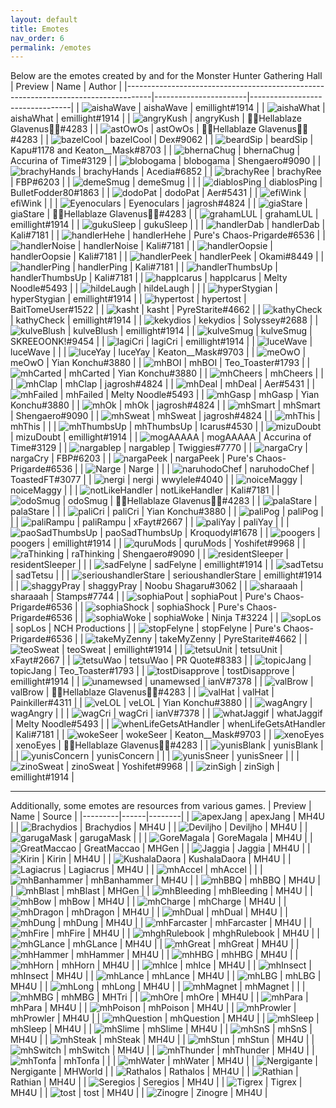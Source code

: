 ```yaml
---
layout: default
title: Emotes
nav_order: 6
permalink: /emotes
---
```


Below are the emotes created by and for the Monster Hunter Gathering Hall
| Preview                                                                            | Name                  | Author                          |
|------------------------------------------------------------------------------------|-----------------------|---------------------------------|
| ![aishaWave](https://cdn.discordapp.com/emojis/659905680068575235.png)             | aishaWave             | emillight#1914                  |
| ![aishaWhat](https://cdn.discordapp.com/emojis/788888375423401985.png)             | aishaWhat             | emillight#1914                  |
| ![angryKush](https://cdn.discordapp.com/emojis/546495536136454154.png)             | angryKush             | 🚬🌿Hellablaze Glavenus🌿🚬#4283    |
| ![astOwOs](https://cdn.discordapp.com/emojis/546495536166076417.png)               | astOwOs               | 🚬🌿Hellablaze Glavenus🌿🚬#4283    |
| ![bazelCool](https://cdn.discordapp.com/emojis/597646773590425616.png)             | bazelCool             | Dex#9062                        |
| ![beardSip](https://cdn.discordapp.com/emojis/659905683470286873.png)              | beardSip              | Kapu#1178 and Keaton__Mask#8703 |
| ![bhernaChug](https://cdn.discordapp.com/emojis/717882055408484453.png)            | bhernaChug            | Accurina of Time#3129           |
| ![blobogama](https://cdn.discordapp.com/emojis/546495536665198602.png)             | blobogama             | Shengaero#9090                  |
| ![brachyHands](https://cdn.discordapp.com/emojis/717882055610073148.png)           | brachyHands           | Acedia#6852                     |
| ![brachyRee](https://cdn.discordapp.com/emojis/788888382091689994.png)             | brachyRee             | FBP#6203                        |
| ![demeSmug](https://cdn.discordapp.com/emojis/660183689702932493.png)              | demeSmug              |                                 |
| ![diablosPing](https://cdn.discordapp.com/emojis/659905720539545613.png)           | diablosPing           | BulletFodder80#1863             |
| ![dodoPat](https://cdn.discordapp.com/emojis/546495536673325086.png)               | dodoPat               | Aer#5431                        |
| ![efiWink](https://cdn.discordapp.com/emojis/659905761752645651.png)               | efiWink               |                                 |
| ![Eyenoculars](https://cdn.discordapp.com/emojis/374250960236838922.png)           | Eyenoculars           | jagrosh#4824                    |
| ![giaStare](https://cdn.discordapp.com/emojis/597646774148136970.png)              | giaStare              | 🚬🌿Hellablaze Glavenus🌿🚬#4283    |
| ![grahamLUL](https://cdn.discordapp.com/emojis/717882053277909063.png)             | grahamLUL             | emillight#1914                  |
| ![gukuSleep](https://cdn.discordapp.com/emojis/659905689220677653.png)             | gukuSleep             |                                 |
| ![handlerDab](https://cdn.discordapp.com/emojis/788888382079369226.png)            | handlerDab            | Kali#7181                       |
| ![handlerHehe](https://cdn.discordapp.com/emojis/717882055182254191.png)           | handlerHehe           | Pure's Chaos-Prigarde#6536      |
| ![handlerNoise](https://cdn.discordapp.com/emojis/788888382037819422.png)          | handlerNoise          | Kali#7181                       |
| ![handlerOopsie](https://cdn.discordapp.com/emojis/659905750579281921.png)         | handlerOopsie         | Kali#7181                       |
| ![handlerPeek](https://cdn.discordapp.com/emojis/788888384906461185.png)           | handlerPeek           | Okami#8449                      |
| ![handlerPing](https://cdn.discordapp.com/emojis/788888382024450099.png)           | handlerPing           | Kali#7181                       |
| ![handlerThumbsUp](https://cdn.discordapp.com/emojis/659905748276609024.png)       | handlerThumbsUp       | Kali#7181                       |
| ![happIcarus](https://cdn.discordapp.com/emojis/281963678591352834.png)            | happIcarus            | Melty Noodle#5493               |
| ![hildeLaugh](https://cdn.discordapp.com/emojis/788888377109118997.png)            | hildeLaugh            |                                 |
| ![hyperStygian](https://cdn.discordapp.com/emojis/659905766769295373.png)          | hyperStygian          | emillight#1914                  |
| ![hypertost](https://cdn.discordapp.com/emojis/659905860201480230.png)             | hypertost             | BaitTomeUser#1522               |
| ![kasht](https://cdn.discordapp.com/emojis/659907149580861460.png)                 | kasht                 | PyreStarite#4662                |
| ![kathyCheck](https://cdn.discordapp.com/emojis/659905764101718017.png)            | kathyCheck            | emillight#1914                  |
| ![kekydios](https://cdn.discordapp.com/emojis/546495536392437811.png)              | kekydios              | Solyssey#2688                   |
| ![kulveBlush](https://cdn.discordapp.com/emojis/659905764139335698.png)            | kulveBlush            | emillight#1914                  |
| ![kulveSmug](https://cdn.discordapp.com/emojis/788888381089513512.png)             | kulveSmug             | SKREEOONK!#9454                 |
| ![lagiCri](https://cdn.discordapp.com/emojis/717882052619534367.png)               | lagiCri               | emillight#1914                  |
| ![luceWave](https://cdn.discordapp.com/emojis/717882051151265889.png)              | luceWave              |                                 |
| ![luceYay](https://cdn.discordapp.com/emojis/597646774017982465.png)               | luceYay               | Keaton__Mask#9703               |
| ![meOwO](https://cdn.discordapp.com/emojis/546495536266477569.png)                 | meOwO                 | Yian Konchu#3880                |
| ![mhBOI](https://cdn.discordapp.com/emojis/717882049566081066.png)                 | mhBOI                 | Teo_Toaster#1793                |
| ![mhCarted](https://cdn.discordapp.com/emojis/546495536241311775.png)              | mhCarted              | Yian Konchu#3880                |
| ![mhCheers](https://cdn.discordapp.com/emojis/597646773833695232.png)              | mhCheers              |                                 |
| ![mhClap](https://cdn.discordapp.com/emojis/546495536748822538.png)                | mhClap                | jagrosh#4824                    |
| ![mhDeal](https://cdn.discordapp.com/emojis/546495536002367488.png)                | mhDeal                | Aer#5431                        |
| ![mhFailed](https://cdn.discordapp.com/emojis/374256883588005908.png)              | mhFailed              | Melty Noodle#5493               |
| ![mhGasp](https://cdn.discordapp.com/emojis/546495536530849834.png)                | mhGasp                | Yian Konchu#3880                |
| ![mhOk](https://cdn.discordapp.com/emojis/546495536363208725.png)                  | mhOk                  | jagrosh#4824                    |
| ![mhSmart](https://cdn.discordapp.com/emojis/597646773892415516.png)               | mhSmart               | Shengaero#9090                  |
| ![mhSweat](https://cdn.discordapp.com/emojis/546495536660742159.png)               | mhSweat               | jagrosh#4824                    |
| ![mhThis](https://cdn.discordapp.com/emojis/374250960010215426.png)                | mhThis                |                                 |
| ![mhThumbsUp](https://cdn.discordapp.com/emojis/546495536698621952.png)            | mhThumbsUp            | Icarus#4530                     |
| ![mizuDoubt](https://cdn.discordapp.com/emojis/788888380007120946.png)             | mizuDoubt             | emillight#1914                  |
| ![mogAAAAA](https://cdn.discordapp.com/emojis/659905734896517130.png)              | mogAAAAA              | Accurina of Time#3129           |
| ![nargablep](https://cdn.discordapp.com/emojis/717882052170743890.png)             | nargablep             | Twiggies#7770                   |
| ![nargaCry](https://cdn.discordapp.com/emojis/788888380855418880.png)              | nargaCry              | FBP#6203                        |
| ![nargaPeek](https://cdn.discordapp.com/emojis/659907218321440790.png)             | nargaPeek             | Pure's Chaos-Prigarde#6536      |
| ![Narge](https://cdn.discordapp.com/emojis/374256883588005918.png)                 | Narge                 |                                 |
| ![naruhodoChef](https://cdn.discordapp.com/emojis/717882049587052555.png)          | naruhodoChef          | ToastedFT#3077                  |
| ![nergi](https://cdn.discordapp.com/emojis/659907222964404283.png)                 | nergi                 | wwylele#4040                    |
| ![noiceMaggy](https://cdn.discordapp.com/emojis/281963678864244737.png)            | noiceMaggy            |                                 |
| ![notLikeHandler](https://cdn.discordapp.com/emojis/788888382251466842.png)        | notLikeHandler        | Kali#7181                       |
| ![odoSmug](https://cdn.discordapp.com/emojis/546495535817949225.png)               | odoSmug               | 🚬🌿Hellablaze Glavenus🌿🚬#4283    |
| ![palaStare](https://cdn.discordapp.com/emojis/788888378909261864.png)             | palaStare             |                                 |
| ![paliCri](https://cdn.discordapp.com/emojis/546495536442638363.png)               | paliCri               | Yian Konchu#3880                |
| ![paliPog](https://cdn.discordapp.com/emojis/788888996747018261.png)               | paliPog               |                                 |
| ![paliRampu](https://cdn.discordapp.com/emojis/788888377293799444.png)             | paliRampu             | xFayt#2667                      |
| ![paliYay](https://cdn.discordapp.com/emojis/660977900371312651.png)               | paliYay               |                                 |
| ![paoSadThumbsUp](https://cdn.discordapp.com/emojis/717882050568519731.png)        | paoSadThumbsUp        | Kroquodyl#1678                  |
| ![poogers](https://cdn.discordapp.com/emojis/717890480276504697.png)               | poogers               | emillight#1914                  |
| ![quruMods](https://cdn.discordapp.com/emojis/788888382477697084.png)              | quruMods              | Yoshifet#9968                   |
| ![raThinking](https://cdn.discordapp.com/emojis/546495536602021888.png)            | raThinking            | Shengaero#9090                  |
| ![residentSleeper](https://cdn.discordapp.com/emojis/659905687647682580.png)       | residentSleeper       |                                 |
| ![sadFelyne](https://cdn.discordapp.com/emojis/597646774076833792.png)             | sadFelyne             | emillight#1914                  |
| ![sadTetsu](https://cdn.discordapp.com/emojis/546495536174202882.png)              | sadTetsu              |                                 |
| ![serioushandlerStare](https://cdn.discordapp.com/emojis/717882052866998326.png)   | serioushandlerStare   | emillight#1914                  |
| ![shaggyPray](https://cdn.discordapp.com/emojis/597646774211182613.png)            | shaggyPray            | Noobu Shagaru#3062              |
| ![sharaaah](https://cdn.discordapp.com/emojis/659907232695189504.png)              | sharaaah              | Stamps#7744                     |
| ![sophiaPout](https://cdn.discordapp.com/emojis/659907159676682283.png)            | sophiaPout            | Pure's Chaos-Prigarde#6536      |
| ![sophiaShock](https://cdn.discordapp.com/emojis/659905864567750676.png)           | sophiaShock           | Pure's Chaos-Prigarde#6536      |
| ![sophiaWoke](https://cdn.discordapp.com/emojis/717882052384522390.png)            | sophiaWoke            | Ninja T#3224                    |
| ![sopLos](https://cdn.discordapp.com/emojis/659905769444999188.png)                | sopLos                | NCH Productions                 |
| ![stopFelyne](https://cdn.discordapp.com/emojis/659907242950131732.png)            | stopFelyne            | Pure's Chaos-Prigarde#6536      |
| ![takeMyZenny](https://cdn.discordapp.com/emojis/667350557639573505.png)           | takeMyZenny           | PyreStarite#4662                |
| ![teoSweat](https://cdn.discordapp.com/emojis/597646773946810379.png)              | teoSweat              | emillight#1914                  |
| ![tetsuUnit](https://cdn.discordapp.com/emojis/788888379747860510.png)             | tetsuUnit             | xFayt#2667                      |
| ![tetsuWao](https://cdn.discordapp.com/emojis/788888382101127188.png)              | tetsuWao              | PR Quote#8383                   |
| ![topicJang](https://cdn.discordapp.com/emojis/717882056528363602.png)             | topicJang             | Teo_Toaster#1793                |
| ![tostDisapprove](https://cdn.discordapp.com/emojis/717882053890408479.png)        | tostDisapprove        | emillight#1914                  |
| ![unamewsed](https://cdn.discordapp.com/emojis/546495536593895433.png)             | unamewsed             | ianV#7378                       |
| ![valBrow](https://cdn.discordapp.com/emojis/546495536501620756.png)               | valBrow               | 🚬🌿Hellablaze Glavenus🌿🚬#4283    |
| ![valHat](https://cdn.discordapp.com/emojis/597646774227828755.png)                | valHat                | Painkiller#4311                 |
| ![veLOL](https://cdn.discordapp.com/emojis/546495536555884564.png)                 | veLOL                 | Yian Konchu#3880                |
| ![wagAngry](https://cdn.discordapp.com/emojis/585587770777403392.png)              | wagAngry              |                                 |
| ![wagCri](https://cdn.discordapp.com/emojis/585587770957889536.png)                | wagCri                | ianV#7378                       |
| ![whatJaggif](https://cdn.discordapp.com/emojis/374255488273219604.png)            | whatJaggif            | Melty Noodle#5493               |
| ![whenLifeGetsAtHandler](https://cdn.discordapp.com/emojis/717882052770398339.png) | whenLifeGetsAtHandler | Kali#7181                       |
| ![wokeSeer](https://cdn.discordapp.com/emojis/597646773967913012.png)              | wokeSeer              | Keaton__Mask#9703               |
| ![xenoEyes](https://cdn.discordapp.com/emojis/597646774307389440.png)              | xenoEyes              | 🚬🌿Hellablaze Glavenus🌿🚬#4283    |
| ![yunisBlank](https://cdn.discordapp.com/emojis/788888377348325437.png)            | yunisBlank            |                                 |
| ![yunisConcern](https://cdn.discordapp.com/emojis/659905757676044359.png)          | yunisConcern          |                                 |
| ![yunisSneer](https://cdn.discordapp.com/emojis/788888377184616498.png)            | yunisSneer            |                                 |
| ![zinoSweat](https://cdn.discordapp.com/emojis/788888380078293012.png)             | zinoSweat             | Yoshifet#9968                   |
| ![zinSigh](https://cdn.discordapp.com/emojis/659905761291403286.png)               | zinSigh               | emillight#1914                  |

---

Additionally, some emotes are resources from various games.
| Preview | Name | Source |
|---------|------|--------|
| ![apexJang](https://cdn.discordapp.com/emojis/229902862128381952.png) | apexJang | MH4U |
| ![Brachydios](https://cdn.discordapp.com/emojis/233809176604704768.png) | Brachydios | MH4U |
| ![Deviljho](https://cdn.discordapp.com/emojis/233810653792567296.png) | Deviljho | MH4U |
| ![garugaMask](https://cdn.discordapp.com/emojis/281963837022928896.png) | garugaMask |  |
| ![GoreMagala](https://cdn.discordapp.com/emojis/234046690779201536.png) | GoreMagala | MH4U |
| ![GreatMaccao](https://cdn.discordapp.com/emojis/230103555468427264.png) | GreatMaccao | MHGen |
| ![Jaggia](https://cdn.discordapp.com/emojis/229890172106309634.png) | Jaggia | MH4U |
| ![Kirin](https://cdn.discordapp.com/emojis/318817885986488320.png) | Kirin | MH4U |
| ![KushalaDaora](https://cdn.discordapp.com/emojis/318817886393073674.png) | KushalaDaora | MH4U |
| ![Lagiacrus](https://cdn.discordapp.com/emojis/233484744367538177.png) | Lagiacrus | MH4U |
| ![mhAccel](https://cdn.discordapp.com/emojis/717882049565949992.png) | mhAccel |  |
| ![mhBanhammer](https://cdn.discordapp.com/emojis/229904262405160961.png) | mhBanhammer | MH4U |
| ![mhBBQ](https://cdn.discordapp.com/emojis/318817000220524544.png) | mhBBQ | MH4U |
| ![mhBlast](https://cdn.discordapp.com/emojis/374256883558776842.png) | mhBlast | MHGen |
| ![mhBleeding](https://cdn.discordapp.com/emojis/318815089530503181.png) | mhBleeding | MH4U |
| ![mhBow](https://cdn.discordapp.com/emojis/616429517967458324.png) | mhBow | MH4U |
| ![mhCharge](https://cdn.discordapp.com/emojis/616429518017658880.png) | mhCharge | MH4U |
| ![mhDragon](https://cdn.discordapp.com/emojis/318815089992007680.png) | mhDragon | MH4U |
| ![mhDual](https://cdn.discordapp.com/emojis/616429517594165255.png) | mhDual | MH4U |
| ![mhDung](https://cdn.discordapp.com/emojis/374256883596263424.png) | mhDung | MH4U |
| ![mhFarcaster](https://cdn.discordapp.com/emojis/233809779426852864.png) | mhFarcaster | MH4U |
| ![mhFire](https://cdn.discordapp.com/emojis/374256883504119809.png) | mhFire | MH4U |
| ![mhghRulebook](https://cdn.discordapp.com/emojis/239871728883335168.png) | mhghRulebook | MH4U |
| ![mhGLance](https://cdn.discordapp.com/emojis/616429518390820944.png) | mhGLance | MH4U |
| ![mhGreat](https://cdn.discordapp.com/emojis/616429518206533636.png) | mhGreat | MH4U |
| ![mhHammer](https://cdn.discordapp.com/emojis/616429518256603166.png) | mhHammer | MH4U |
| ![mhHBG](https://cdn.discordapp.com/emojis/616429517929709572.png) | mhHBG | MH4U |
| ![mhHorn](https://cdn.discordapp.com/emojis/616429518571307024.png) | mhHorn | MH4U |
| ![mhIce](https://cdn.discordapp.com/emojis/318815089882824705.png) | mhIce | MH4U |
| ![mhInsect](https://cdn.discordapp.com/emojis/616429518223048704.png) | mhInsect | MH4U |
| ![mhLance](https://cdn.discordapp.com/emojis/616429517992493077.png) | mhLance | MH4U |
| ![mhLBG](https://cdn.discordapp.com/emojis/616429518244020254.png) | mhLBG | MH4U |
| ![mhLong](https://cdn.discordapp.com/emojis/616429518168522836.png) | mhLong | MH4U |
| ![mhMagnet](https://cdn.discordapp.com/emojis/616595587860791321.png) | mhMagnet |  |
| ![mhMBG](https://cdn.discordapp.com/emojis/616595587722379274.png) | mhMBG | MHTri |
| ![mhOre](https://cdn.discordapp.com/emojis/694883958978248734.png) | mhOre | MH4U |
| ![mhPara](https://cdn.discordapp.com/emojis/229901831927496716.png) | mhPara | MH4U |
| ![mhPoison](https://cdn.discordapp.com/emojis/229901925481578496.png) | mhPoison | MH4U |
| ![mhProwler](https://cdn.discordapp.com/emojis/616429518223310868.png) | mhProwler | MH4U |
| ![mhQuestion](https://cdn.discordapp.com/emojis/374256883512508416.png) | mhQuestion | MH4U |
| ![mhSleep](https://cdn.discordapp.com/emojis/374256883378421761.png) | mhSleep | MH4U |
| ![mhSlime](https://cdn.discordapp.com/emojis/318815089644011520.png) | mhSlime | MH4U |
| ![mhSnS](https://cdn.discordapp.com/emojis/616429517984104480.png) | mhSnS | MH4U |
| ![mhSteak](https://cdn.discordapp.com/emojis/374256883399262209.png) | mhSteak | MH4U |
| ![mhStun](https://cdn.discordapp.com/emojis/229901192111718402.png) | mhStun | MH4U |
| ![mhSwitch](https://cdn.discordapp.com/emojis/616429518290157588.png) | mhSwitch | MH4U |
| ![mhThunder](https://cdn.discordapp.com/emojis/318815090088607744.png) | mhThunder | MH4U |
| ![mhTonfa](https://cdn.discordapp.com/emojis/616595587361538049.png) | mhTonfa |  |
| ![mhWater](https://cdn.discordapp.com/emojis/374256883206193155.png) | mhWater | MH4U |
| ![Nergigante](https://cdn.discordapp.com/emojis/659907224876875776.png) | Nergigante | MHWorld |
| ![Rathalos](https://cdn.discordapp.com/emojis/233810321142317056.png) | Rathalos | MH4U |
| ![Rathian](https://cdn.discordapp.com/emojis/233810654107009024.png) | Rathian | MH4U |
| ![Seregios](https://cdn.discordapp.com/emojis/233810653515743243.png) | Seregios | MH4U |
| ![Tigrex](https://cdn.discordapp.com/emojis/233810654178312192.png) | Tigrex | MH4U |
| ![tost](https://cdn.discordapp.com/emojis/234003124401078273.png) | tost | MH4U |
| ![Zinogre](https://cdn.discordapp.com/emojis/229890674097520640.png) | Zinogre | MH4U |
